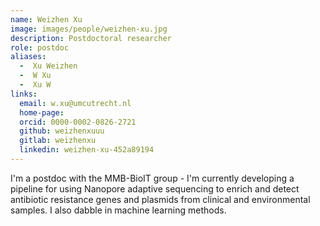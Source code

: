 ```yaml
---
name: Weizhen Xu
image: images/people/weizhen-xu.jpg
description: Postdoctoral researcher
role: postdoc
aliases:
  -  Xu Weizhen
  -  W Xu
  -  Xu W
links:
  email: w.xu@umcutrecht.nl
  home-page:
  orcid: 0000-0002-0826-2721
  github: weizhenxuuu
  gitlab: weizhenxu
  linkedin: weizhen-xu-452a89194
---
```


I'm a postdoc with the MMB-BioIT group - I'm currently developing a pipeline for using Nanopore adaptive sequencing to enrich and detect antibiotic resistance genes and plasmids from clinical and environmental samples. I also dabble in machine learning methods.
